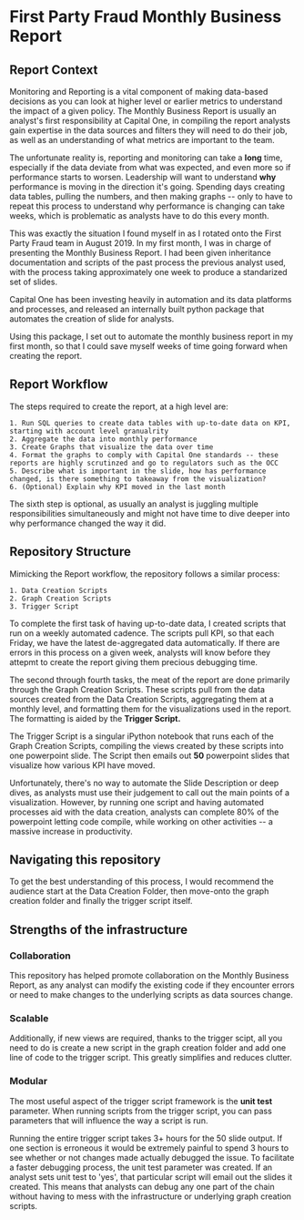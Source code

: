 # First Party Fraud Monthly Business Report


## Report Context
Monitoring and Reporting is a vital component of making data-based decisions as you can look at higher level or earlier metrics to understand the impact of a given policy. The Monthly Business Report is usually an analyst's first responsibility at Capital One, in compiling the report analysts gain expertise in the data sources and filters they will need to do their job, as well as an understanding of what metrics are important to the team.

The unfortunate reality is, reporting and monitoring can take a **long** time, especially if the data deviate from what was expected, and even more so if performance starts to worsen. Leadership will want to understand **why** performance is moving in the direction it's going. Spending days creating data tables, pulling the numbers, and then making graphs -- only to have to repeat this process to understand why performance is changing can take weeks, which is problematic as analysts have to do this every month.

This was exactly the situation I found myself in as I rotated onto the First Party Fraud team in August 2019. In my first month, I was in charge of presenting the Monthly Business Report. I had been given inheritance documentation and scripts of the past process the previous analyst used, with the process taking approximately one week to produce a standarized set of slides.

Capital One has been investing heavily in automation and its data platforms and processes, and released an internally built python package that automates the creation of slide for analysts.

Using this package, I set out to automate the monthly business report in my first month, so that I could save myself weeks of time going forward when creating the report. 

## Report Workflow

The steps required to create the report, at a high level are:

    1. Run SQL queries to create data tables with up-to-date data on KPI, starting with account level granualrity
    2. Aggregate the data into monthly performance
    3. Create Graphs that visualize the data over time
    4. Format the graphs to comply with Capital One standards -- these reports are highly scrutinzed and go to regulators such as the OCC
    5. Describe what is important in the slide, how has performance changed, is there something to takeaway from the visualization?
    6. (Optional) Explain why KPI moved in the last month
    
The sixth step is optional, as usually an analyst is juggling multiple responsibilities simultaneously and might not have time to dive deeper into why performance changed the way it did.

## Repository Structure

Mimicking the Report workflow, the repository follows a similar process:

    1. Data Creation Scripts
    2. Graph Creation Scripts
    3. Trigger Script
    
To complete the first task of having up-to-date data, I created scripts that run on a weekly automated cadence. The scripts pull KPI, so that each Friday, we have the latest de-aggregated data automatically. If there are errors in this process on a given week, analysts will know before they attepmt to create the report giving them precious debugging time. 

The second through fourth tasks, the meat of the report are done primarily through the Graph Creation Scripts. These scripts pull from the data sources created from the Data Creation Scripts, aggregating them at a monthly level, and formatting them for the visualizations used in the report. The formatting is aided by the **Trigger Script.**

The Trigger Script is a singular iPython notebook that runs each of the Graph Creation Scripts, compiling the views created by these scripts into one powerpoint slide. The Script then emails out **50** powerpoint slides that visualize how various KPI have moved.

Unfortunately, there's no way to automate the Slide Description or deep dives, as analysts must use their judgement to call out the main points of a visualization. However, by running one script and having automated processes aid with the data creation, analysts can complete 80% of the powerpoint letting code compile, while working on other activities -- a massive increase in productivity.

## Navigating this repository

To get the best understanding of this process, I would recommend the audience start at the Data Creation Folder, then move-onto the graph creation folder and finally the trigger script itself.

## Strengths of the infrastructure


### Collaboration
This repository has helped promote collaboration on the Monthly Business Report, as any analyst can modify the existing code if they encounter errors or need to make changes to the underlying scripts as data sources change.

### Scalable
Additionally, if new views are required, thanks to the trigger scipt, all you need to do is create a new script in the graph creation folder and add one line of code to the trigger script. This greatly simplifies and reduces clutter.

### Modular 

The most useful aspect of the trigger script framework is the **unit test** parameter. When running scripts from the trigger script, you can pass parameters that will influence the way a script is run. 

Running the entire trigger script takes 3+ hours for the 50 slide output. If one section is erroneous it would be extremely painful to spend 3 hours to see whether or not changes made actually debugged the issue. To facilitate a faster debugging process, the unit test parameter was created. If an analyst sets unit test to 'yes', that particular script will email out the slides it created. This means that analysts can debug any one part of the chain without having to mess with the infrastructure or underlying graph creation scripts.
